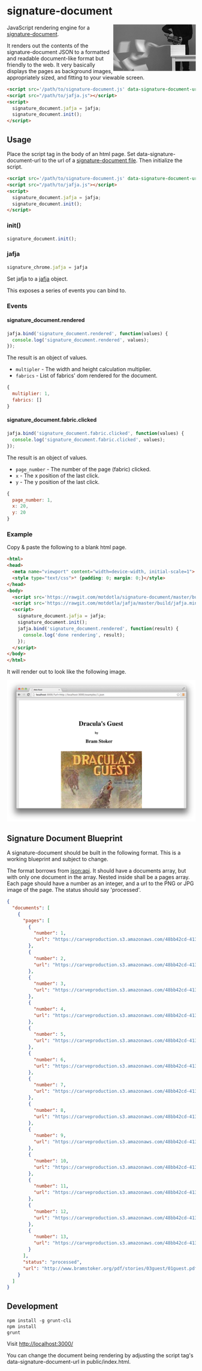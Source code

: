 # signature-document

<img src="https://raw.githubusercontent.com/motdotla/signature-document/master/signature-document.gif" alt="signature-document" align="right" width="220" />

JavaScript rendering engine for a [signature-document](https://github.com/motdotla/signature-document#signature-document-blueprint).

It renders out the contents of the signature-document JSON to a formatted and readable document-like format but friendly to the web. It very basically displays the pages as background images, appropriately sized, and fitting to your viewable screen.

```html
<script src='/path/to/signature-document.js' data-signature-document-url="http://example.com/path/to/signature/document.json"></script>
<script src="/path/to/jafja.js"></script>
<script>
  signature_document.jafja = jafja;
  signature_document.init();
</script>
```


## Usage

Place the script tag in the body of an html page. Set data-signature-document-url to the url of a [signature-document file](https://github.com/motdotla/signature-document#signature-document-blueprint). Then initialize the script.

```html
<script src='/path/to/signature-document.js' data-signature-document-url="http://example.com/path/to/signature/document.json"></script>
<script src="/path/to/jafja.js"></script>
<script>
  signature_document.jafja = jafja;
  signature_document.init();
</script>
```

### init()

```javascript
signature_document.init();
```

### jafja

```javascript
signature_chrome.jafja = jafja
```

Set jafja to a [jafja](https://github.com/motdotla/jafja) object.                                                                              

This exposes a series of events you can bind to. 

### Events

#### signature_document.rendered

```javascript
jafja.bind('signature_document.rendered', function(values) {
  console.log('signature_document.rendered', values);
});
```

The result is an object of values.

* `multipler` - The width and height calculation multiplier.
* `fabrics` - List of fabrics' dom rendered for the document.

```javascript
{
  multiplier: 1,
  fabrics: []
}
```

#### signature_document.fabric.clicked

```javascript
jafja.bind('signature_document.fabric.clicked', function(values) {
  console.log('signature_document.fabric.clicked', values);
});
```

The result is an object of values.

* `page_number` - The number of the page (fabric) clicked.
* `x` - The x position of the last click.
* `y` - The y position of the last click.

```javascript
{
  page_number: 1,
  x: 20,
  y: 20
}
```

### Example

Copy & paste the following to a blank html page.

```html
<html>
<head>
  <meta name="viewport" content="width=device-width, initial-scale=1">
  <style type="text/css">* {padding: 0; margin: 0;}</style>
</head>
<body>
  <script src='https://rawgit.com/motdotla/signature-document/master/build/signature-document.min.js' data-signature-document-url="http://signature-api.herokuapp.com/api/v0/documents/8abddacd-2bb0-498c-b4f6-e3259d7edb35.json"></script>
  <script src='https://rawgit.com/motdotla/jafja/master/build/jafja.min.js'></script>
  <script>
    signature_document.jafja = jafja;
    signature_document.init();
    jafja.bind('signature_document.rendered', function(result) {
      console.log('done rendering', result);
    });
  </script>
</body>
</html>
```

It will render out to look like the following image.

<img src="https://raw.githubusercontent.com/motdotla/signature-document/master/signature-document.png" alt="signature-document" />

## Signature Document Blueprint

A signature-document should be built in the following format. This is a working blueprint and subject to change.

The format borrows from [json:api](http://jsonapi.org/). It should have a documents array, but with only one document in the array. Nested inside shall be a pages array. Each page should have a number as an integer, and a url to the PNG or JPG image of the page. The status should say 'processed'. 

```json
{
  "documents": [
    {
      "pages": [
        {
          "number": 1,
          "url": "https://carveproduction.s3.amazonaws.com/48bb42cd-413b-4859-7173-a2e90b41f9fb/1.png"
        },
        {
          "number": 2,
          "url": "https://carveproduction.s3.amazonaws.com/48bb42cd-413b-4859-7173-a2e90b41f9fb/2.png"
        },
        {
          "number": 3,
          "url": "https://carveproduction.s3.amazonaws.com/48bb42cd-413b-4859-7173-a2e90b41f9fb/3.png"
        },
        {
          "number": 4,
          "url": "https://carveproduction.s3.amazonaws.com/48bb42cd-413b-4859-7173-a2e90b41f9fb/4.png"
        },
        {
          "number": 5,
          "url": "https://carveproduction.s3.amazonaws.com/48bb42cd-413b-4859-7173-a2e90b41f9fb/5.png"
        },
        {
          "number": 6,
          "url": "https://carveproduction.s3.amazonaws.com/48bb42cd-413b-4859-7173-a2e90b41f9fb/6.png"
        },
        {
          "number": 7,
          "url": "https://carveproduction.s3.amazonaws.com/48bb42cd-413b-4859-7173-a2e90b41f9fb/7.png"
        },
        {
          "number": 8,
          "url": "https://carveproduction.s3.amazonaws.com/48bb42cd-413b-4859-7173-a2e90b41f9fb/8.png"
        },
        {
          "number": 9,
          "url": "https://carveproduction.s3.amazonaws.com/48bb42cd-413b-4859-7173-a2e90b41f9fb/9.png"
        },
        {
          "number": 10,
          "url": "https://carveproduction.s3.amazonaws.com/48bb42cd-413b-4859-7173-a2e90b41f9fb/10.png"
        },
        {
          "number": 11,
          "url": "https://carveproduction.s3.amazonaws.com/48bb42cd-413b-4859-7173-a2e90b41f9fb/11.png"
        },
        {
          "number": 12,
          "url": "https://carveproduction.s3.amazonaws.com/48bb42cd-413b-4859-7173-a2e90b41f9fb/12.png"
        },
        {
          "number": 13,
          "url": "https://carveproduction.s3.amazonaws.com/48bb42cd-413b-4859-7173-a2e90b41f9fb/13.png"
        }
      ],
      "status": "processed",
      "url": "http://www.bramstoker.org/pdf/stories/03guest/01guest.pdf",
    }
  ]
}
```

## Development

```
npm install -g grunt-cli
npm install
grunt
```

Visit <http://localhost:3000/>

You can change the document being rendering by adjusting the script tag's data-signature-document-url in public/index.html.
